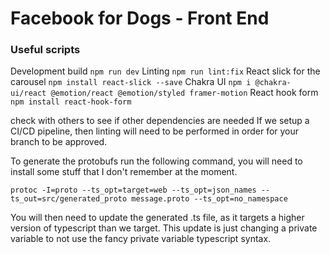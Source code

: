# Facebook for Dogs - Front End

### Useful scripts

Development build `npm run dev`
Linting `npm run lint:fix`
React slick for the carousel `npm install react-slick --save`
Chakra UI `npm i @chakra-ui/react @emotion/react @emotion/styled framer-motion`
React hook form `npm install react-hook-form`

check with others to see if other dependencies are needed
If we setup a CI/CD pipeline, then linting will need to be performed in order for your branch to be approved.


To generate the protobufs run the following command, you will need to install some stuff that I don't remember at the moment.

`protoc -I=proto --ts_opt=target=web --ts_opt=json_names --ts_out=src/generated_proto message.proto --ts_opt=no_namespace`

You will then need to update the generated .ts file, as it targets a higher version of typescript than we target.
This update is just changing a private variable to not use the fancy private variable typescript syntax.
